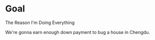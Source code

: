 # Goal
The Reason I'm Doing Everything


We're gonna earn enough down payment to bug a house in Chengdu.
